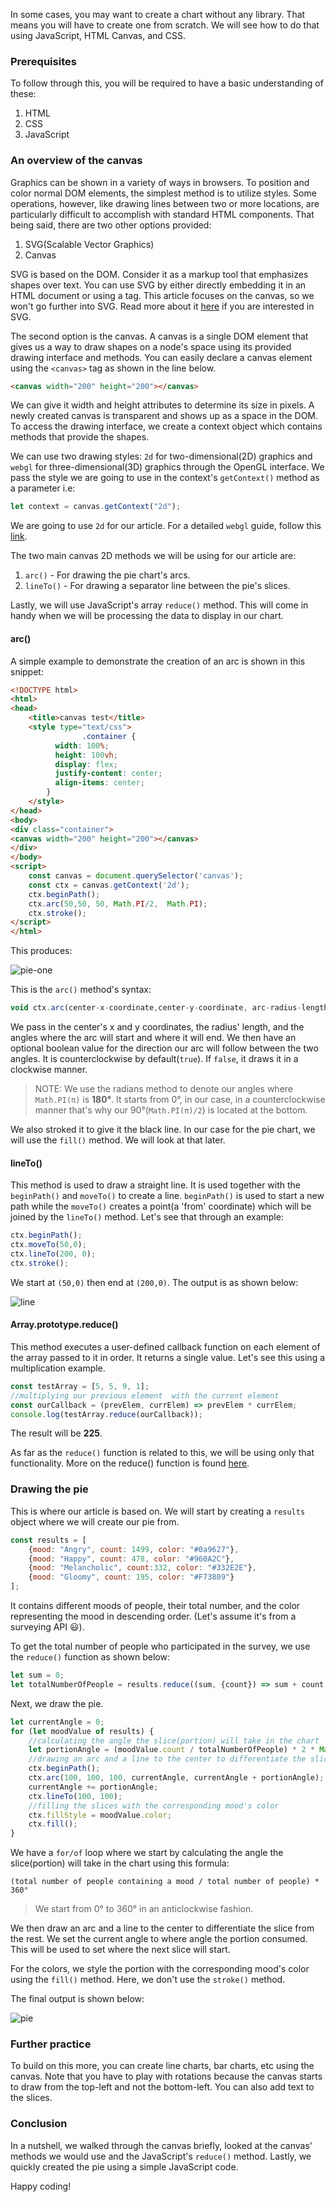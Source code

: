In some cases, you may want to create a chart without any library. That means you will have to create one from scratch. We will see how to do that using JavaScript, HTML Canvas, and CSS.

### Prerequisites
To follow through this, you will be required to have a basic understanding of these:
1. HTML
2. CSS
3. JavaScript

### An overview of the canvas
Graphics can be shown in a variety of ways in browsers. To position and color normal DOM elements, the simplest method is to utilize styles. Some operations, however, like drawing lines between two or more locations, are particularly difficult to accomplish with standard HTML components. That being said, there are two other options provided:
1. SVG(Scalable Vector Graphics)
2. Canvas

 SVG is based on the DOM. Consider it as a markup tool that emphasizes shapes over text. You can use SVG by either directly embedding it in an HTML document or using a tag. This article focuses on the canvas, so we won't go further into SVG. Read more about it [here](https://developer.mozilla.org/en-US/docs/Web/SVG/Element/svg) if you are interested in SVG. 
 
 The second option is the canvas. A canvas is a single DOM element that gives us a way to draw shapes on a node's space using its provided drawing interface and methods. You can easily declare a canvas element using the `<canvas>` tag as shown in the line below.

 ```html
<canvas width="200" height="200"></canvas>
 ```

We can give it width and height attributes to determine its size in pixels. A newly created canvas is transparent and shows up as a space in the DOM. To access the drawing interface, we create a context object which contains methods that provide the shapes. 

We can use two drawing styles: `2d` for two-dimensional(2D) graphics and `webgl` for three-dimensional(3D) graphics through the OpenGL interface. We pass the style we are going to use in the context's `getContext()` method as a parameter i.e:

```javascript
let context = canvas.getContext("2d");
```

We are going to use `2d` for our article. For a detailed `webgl` guide, follow this [link](https://developer.mozilla.org/en-US/docs/Web/API/WebGL_API/Tutorial/Getting_started_with_WebGL).

The two main canvas 2D methods we will be using for our article are:
1. `arc()` - For drawing the pie chart's arcs.
2. `lineTo()` - For drawing a separator line between the pie's slices.

Lastly, we will use JavaScript's array `reduce()` method. This will come in handy when we will be processing the data to display in our chart. 

#### arc()
A simple example to demonstrate the creation of  an arc is shown in this snippet:

```html
<!DOCTYPE html>
<html>
<head>
    <title>canvas test</title>
    <style type="text/css">
                .container {
          width: 100%;
          height: 100vh;
          display: flex;
          justify-content: center;
          align-items: center;
        }
    </style>
</head>
<body>
<div class="container">
<canvas width="200" height="200"></canvas>
</div>
</body>
<script>
    const canvas = document.querySelector('canvas');
    const ctx = canvas.getContext('2d');
    ctx.beginPath();
    ctx.arc(50,50, 50, Math.PI/2,  Math.PI);
    ctx.stroke();
</script>
</html>
```

This produces:

![pie-one](/engineering-education/javascript-canvas-piechart/pie-one.png)

This is the `arc()` method's syntax:

```javascript
void ctx.arc(center-x-coordinate,center-y-coordinate, arc-radius-length, startAngle, endAngle [, counterclockwise]);
```
We pass in the center's x and y coordinates, the radius' length, and the angles where the arc will start and where it will end. We then have an optional boolean value for the direction our arc will follow between the two angles. It is counterclockwise by default(`true`). If `false`, it draws it in a clockwise manner.

> NOTE: We use the radians method to denote our angles where `Math.PI(π)` is **180°**. It starts from 0°, in our case, in a counterclockwise manner that's why our 90°(`Math.PI(π)/2`) is located at the bottom.

We also stroked it to give it the black line. In our case for the pie chart, we will use the `fill()` method. We will look at that later.

#### lineTo()
This method is used to draw a straight line. It is used together with the `beginPath()` and `moveTo()` to create a line. `beginPath()` is used to start a new path while the `moveTo()` creates a point(a 'from' coordinate) which will be joined by the `lineTo()` method. Let's see that through an example:

```javascript
ctx.beginPath();
ctx.moveTo(50,0);   
ctx.lineTo(200, 0);
ctx.stroke();
```

We start at `(50,0)` then end at `(200,0)`.
The output is as shown below:

![line](/engineering-education/javascript-canvas-piechart/pie-two.png)

#### Array.prototype.reduce()

This method executes a user-defined callback function on each element of the array passed to it in order. It returns a single value. Let's see this using a multiplication example.

```javascript
const testArray = [5, 5, 9, 1];
//multiplying our previous element  with the current element
const ourCallback = (prevElem, currElem) => prevElem * currElem;
console.log(testArray.reduce(ourCallback));
```

The result will be **225**. 

As far as the `reduce()` function is related to this, we will be using only that functionality. More on the reduce() function is found [here](https://developer.mozilla.org/en-US/docs/Web/JavaScript/Reference/Global_Objects/Array/reduce).

### Drawing the pie
This is where our article is based on. We will start by creating a `results` object where we will create our pie from.

```javascript
const results = [
    {mood: "Angry", count: 1499, color: "#0a9627"},
    {mood: "Happy", count: 478, color: "#960A2C"},
    {mood: "Melancholic", count:332, color: "#332E2E"},
    {mood: "Gloomy", count: 195, color: "#F73809"}
];
```
It contains different moods of people, their total number, and the color representing the mood in descending order. (Let's assume it's from a surveying API 😃).

To get the total number of people who participated in the survey, we use the `reduce()` function as shown below:

```javascript
let sum = 0;
let totalNumberOfPeople = results.reduce((sum, {count}) => sum + count, 0);
```

Next, we draw the pie.

```javascript
let currentAngle = 0;
for (let moodValue of results) {
    //calculating the angle the slice(portion) will take in the chart
    let portionAngle = (moodValue.count / totalNumberOfPeople) * 2 * Math.PI;
    //drawing an arc and a line to the center to differentiate the slice from the rest
    ctx.beginPath();
    ctx.arc(100, 100, 100, currentAngle, currentAngle + portionAngle);
    currentAngle += portionAngle;
    ctx.lineTo(100, 100);
    //filling the slices with the corresponding mood's color
    ctx.fillStyle = moodValue.color;
    ctx.fill();
}
```
We have a `for/of` loop where we start by calculating the angle the slice(portion) will take in the chart using this formula:

```
(total number of people containing a mood / total number of people) * 360°
```

> We start from 0° to 360° in an anticlockwise fashion.

We then draw an arc and a line to the center to differentiate the slice from the rest. We set the current angle to where angle the portion consumed. This will be used to set where the next slice will start.

For the colors, we style the portion with the corresponding mood's color using the `fill()` method. Here, we don't use the `stroke()` method.

The final output is shown below:

![pie](/engineering-education/javascript-canvas-piechart/pie-three.png)

### Further practice
To build on this more, you can create line charts, bar charts, etc using the canvas. Note that you have to play with rotations because the canvas starts to draw from the top-left and not the bottom-left. You can also add text to the slices.

### Conclusion

In a nutshell, we walked through the canvas briefly, looked at the canvas' methods we would use and the JavaScript's `reduce()` method. Lastly, we quickly created the pie using a simple JavaScript code.

Happy coding!